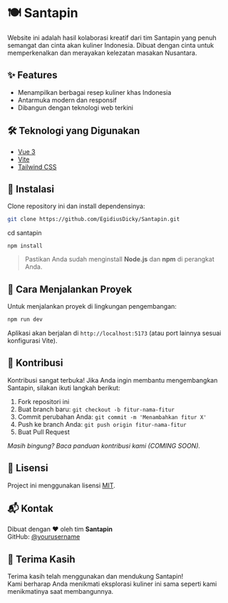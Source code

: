 # 🍽️ Santapin

Website ini adalah hasil kolaborasi kreatif dari tim Santapin yang penuh semangat dan cinta akan kuliner Indonesia. Dibuat dengan cinta untuk memperkenalkan dan merayakan kelezatan masakan Nusantara.

## ✨ Features

- Menampilkan berbagai resep kuliner khas Indonesia
- Antarmuka modern dan responsif
- Dibangun dengan teknologi web terkini

## 🛠️ Teknologi yang Digunakan

- [Vue 3](https://vuejs.org/)
- [Vite](https://vitejs.dev/)
- [Tailwind CSS](https://tailwindcss.com/)

## 🚀 Instalasi

Clone repository ini dan install dependensinya:

```bash
git clone https://github.com/EgidiusDicky/Santapin.git
```
cd santapin
```
npm install
```

> Pastikan Anda sudah menginstall **Node.js** dan **npm** di perangkat Anda.

## 🧪 Cara Menjalankan Proyek

Untuk menjalankan proyek di lingkungan pengembangan:

```bash
npm run dev
```

Aplikasi akan berjalan di `http://localhost:5173` (atau port lainnya sesuai konfigurasi Vite).

## 🤝 Kontribusi

Kontribusi sangat terbuka! Jika Anda ingin membantu mengembangkan Santapin, silakan ikuti langkah berikut:

1. Fork repositori ini
2. Buat branch baru: `git checkout -b fitur-nama-fitur`
3. Commit perubahan Anda: `git commit -m 'Menambahkan fitur X'`
4. Push ke branch Anda: `git push origin fitur-nama-fitur`
5. Buat Pull Request

*Masih bingung? Baca panduan kontribusi kami (COMING SOON).*

## 📄 Lisensi

Project ini menggunakan lisensi [MIT](LICENSE).

## 📬 Kontak

Dibuat dengan ❤️ oleh tim **Santapin**  
GitHub: [@yourusername](https://github.com/yourusername)

## 🙏 Terima Kasih

Terima kasih telah menggunakan dan mendukung Santapin!  
Kami berharap Anda menikmati eksplorasi kuliner ini sama seperti kami menikmatinya saat membangunnya.
